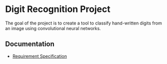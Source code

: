 # Digit Recognition Project
The goal of the project is to create a tool to classify hand-written digits from an image using convolutional neural networks.

## Documentation
- [Requirement Specification](https://https://github.com/jooniku/digit_recognition_project/)
